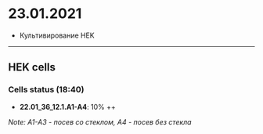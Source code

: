 23.01.2021
=========

- Культивирование HEK

---

## HEK cells
### Cells status (18:40)
- **22.01_36_12.1.A1-A4**: 10% ++

*Note: A1-A3 - посев со стеклом, A4 - посев без стекла*